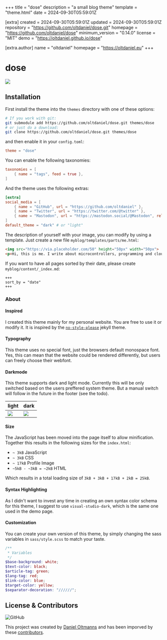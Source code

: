 
+++
title = "dose"
description = "a small blog theme"
template = "theme.html"
date = 2024-09-30T05:59:01Z

[extra]
created = 2024-09-30T05:59:01Z
updated = 2024-09-30T05:59:01Z
repository = "https://github.com/oltdaniel/dose.git"
homepage = "https://github.com/oltdaniel/dose"
minimum_version = "0.14.0"
license = "MIT"
demo = "https://oltdaniel.github.io/dose"

[extra.author]
name = "oltdaniel"
homepage = "https://oltdaniel.eu"
+++        

# dose

![](screenshot.png?raw=true)

## Installation

First install the theme into the `themes` directory with one of these options:

```bash
# If you work with git: 
git submodule add https://github.com/oltdaniel/dose.git themes/dose
# or just do a download:
git clone https://github.com/oltdaniel/dose.git themes/dose
```

and then enable it in your `config.toml`:

```toml
theme = "dose"
```

You can enable the following taxonomies:

```toml
taxonomies = [
    { name = "tags", feed = true },
]
```

And the theme uses the following extras:

```toml
[extra]
social_media = [
    { name = "GitHub", url = "https://github.com/oltdaniel" },
    { name = "Twitter", url = "https://twitter.com/@twitter" },
    { name = "Mastodon", url = "https://mastodon.social/@Mastodon", rel = "me" }
]
default_theme = "dark" # or "light"
```

The description of yourself with your image, you can modify by using a template. Just create a new
file `myblog/templates/parts/me.html`:

```html
<img src="https://via.placeholder.com/50" height="50px" width="50px">
<p>Hi, this is me. I write about microcontrollers, programming and cloud software. ...</p>
```

If you want to have all pages sorted by their date, please create `myblog/content/_index.md`:
```
+++
sort_by = "date"
+++
```

### About

#### Inspired
I created this theme mainly for my personal website. You are free to use it or modify it. It is inspired by the [`no-style-please`](https://riggraz.dev/no-style-please/) jekyll theme.

#### Typography

This theme uses no special font, just the browsers default monospace font. Yes, this can mean that the website could be rendered differently, but users can freely choose their webfont.

#### Darkmode

This theme supports dark and light mode. Currently this will be only switched based on the users preffered system theme. But a manual switch will follow in the future in the footer (see the todo).

| light | dark |
|-|-|
| ![](screenshot-light.png) | ![](screenshot-dark.png) |

#### Size

The JavaScript has been moved into the page itself to allow minification. Together this results in the following sizes for the `index.html`:
- `~ 3kB` JavaScript
- `~ 3kB` CSS
- `~ 17kB` Profile Image
- `~5kB - ~3kB = ~2kB` HTML

Which results in a total loading size of `3kB + 3kB + 17kB + 2kB = 25kB`.

#### Syntax Highlighting

As I didn't want to invest any time in creating an own syntax color schema for this theme, I suggest to use `visual-studio-dark`, which is the same one used in the demo page.

#### Customization

You can create your own version of this theme, by simply changing the sass variables in `sass/style.scss` to match your taste.

```scss
/**
 * Variables
 */
$base-background: white;
$text-color: black;
$article-tag: green;
$lang-tag: red;
$link-color: blue;
$target-color: yellow;
$separator-decoration: "//////";
```

## License & Contributors

![GitHub](https://img.shields.io/github/license/oltdaniel/dose)

This project was created by [Daniel Oltmanns](https://github.com/oltdaniel) and has been imporved by these [contributors](https://github.com/oltdaniel/dose/graphs/contributors).
        